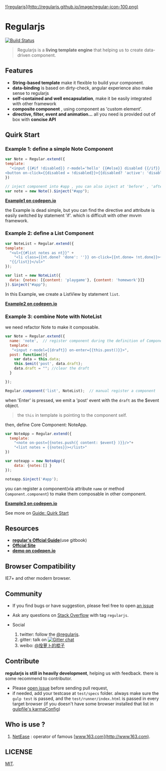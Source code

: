 <a href="http://regularjs.github.io">
  ![regularjs](http://regularjs.github.io/image/regular-icon-100.png)
</a>

# Regularjs


[![Build Status](http://img.shields.io/travis/regularjs/regular/master.svg?style=flat-square)](http://travis-ci.org/regularjs/regular)

> Regularjs is a __living template engine__ that helping us to create data-driven component.




## Features

- __String-based template__ make it flexible to build your component.
- __data-binding__ is based on dirty-check, angular experience also make sense to regularjs
- __self-contained and well encapsulation__, make it be easily integrated with other framework
- __composite component__ , using component as 'custom element'.
- __directive, filter, event and animation...__  all you need is provided out of box with __concise API__



## Quirk Start

### Example 1: __define a simple Note Component__

```javascript
var Note = Regular.extend({
template: 
  "<input {{#if !disabled}} r-model='hello' {{#else}} disabled {{/if}} > {{hello}} \
<button on-click={{disabled = !disabled}}>{{disabled? 'active': 'disable'}} it</button>"
})

// inject component into #app , you can also inject at 'before' , 'after', 'top'.
var note = new Note().$inject("#app"); 

```

__[Example1 on codepen.io](http://codepen.io/leeluolee/pen/JqAaH)__

 the Example is dead simple, but you can find the directive and attribute is easily switched by statement 'if'. which is difficult with other mvvm framework. 


### Example 2: __define a List Component__

```javascript
var NoteList = Regular.extend({
template: 
  "<ul>{{#list notes as nt}}" +
    "<li class={{nt.done? 'done': ''}} on-click={{nt.done= !nt.done}}>{{nt.content}}</li>" + 
  "{{/list}}</ul>"
});

var list = new NoteList({
  data: {notes: [{content: 'playgame'}, {content: 'homework'}]}
}).$inject("#app");


```

In this Example, we create a ListView by statement `list`. 

__[Example2 on codepen.io](http://codepen.io/leeluolee/pen/mAKlL)__


### Example 3: combine Note with NoteList

we need refactor Note to make it composable.

```javascript
var Note = Regular.extend({
  name: 'note',  // register component during the definition of Component
  template: 
   "<input r-model={{draft}} on-enter={{this.post()}}>", 
  post: function(){
    var data = this.data;
    this.$emit('post', data.draft);
    data.draft = ""; //clear the draft
  }

});

Regular.component('list', NoteList);  // manual register a component

```
when 'Enter' is pressed, we emit a 'post' event with the `draft` as the $event object. 

> the `this` in template is pointing to the component self. 

then, define Core Component: NoteApp.

```javascript
var NoteApp = Regular.extend({
  template: 
    "<note on-post={{notes.push({ content: $event} )}}/>"+ 
    "<list notes = {{notes}}></list>"
})

var noteapp = new NoteApp({
    data: {notes:[] }
});

noteapp.$inject('#app');

```

you can register a component(via attribute `name` or method `Component.component`) to make them composable in other component.

__[Example3 on codepen.io](http://codepen.io/leeluolee/pen/bqkLp)__



See more on [Guide: Quirk Start](http://regularjs.github.io/guide/en/getting-start/README.html)

## Resources

* __[regular's Offcial Guide](http://regularjs.github.io/guide/)__(use gitbook)
* __[Offcial Site ](http://regularjs.github.io)__
* __[demo on codepen.io](http://codepen.io/search?q=regularjs&limit=all&depth=everything&show_forks=false)__


## Browser Compatibility

IE7+ and other modern browser. 

## Community

* If you find bugs or have suggestion, please feel free to open [an issue](https://github.com/regularjs/regular/issues)

* Ask any questions on [Stack Overflow](http://stackoverflow.com/questions/tagged/regularjs) with tag `regularjs`. 

* Social 
  1. twitter: follow the [@regularjs](https://twitter.com/regularjs). 
  3. gitter: talk on [![Gitter chat](https://badges.gitter.im/regularjs/regular.png)](https://gitter.im/regularjs/regular)
  2. weibo: [@拴萝卜的棍子](http://weibo.com/luobolee)

## Contribute

__regularjs is still in heavily development__, helping us with feedback. there is some recommend to contributor.

* Please [open issue](https://github.com/regularjs/regular/issues) before sending pull request, 
* if needed, add your testcase at `test/specs` folder. always make sure the `gulp test` is passed, and the `test/runner/index.html` is passed in every target browser (if you doesn't have some browser installed that list in [gulpfile's karmaConfig](https://github.com/regularjs/regular/blob/master/gulpfile.js#L30))


## Who is use ?

1. [NetEase](https://github.com/NetEase) : operator of famous [www.163.com](http://www.163.com).



## LICENSE

[MIT](https://github.com/regularjs/regular/blob/master/LICENSE).



